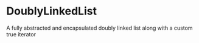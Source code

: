 # DoublyLinkedList
A fully abstracted and encapsulated doubly linked list along with a custom true iterator
